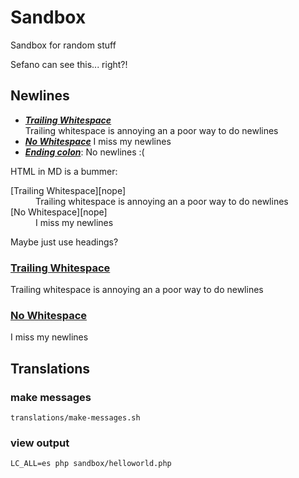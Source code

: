 # Sandbox

Sandbox for random stuff

Sefano can see this... right?!

## Newlines

* _**[Trailing Whitespace][nope]**_   
  Trailing whitespace is annoying an a poor way to do newlines
* _**[No Whitespace][nope]**_
  I miss my newlines
* _**[Ending colon][nope]**_:
  No newlines :(

HTML in MD is a bummer:

<dl>
  <dt>[Trailing Whitespace][nope]</dt>
  <dd>Trailing whitespace is annoying an a poor way to do newlines</dd>
  <dt>[No Whitespace][nope]</dt>
  <dd>I miss my newlines</dd>
</dl>

Maybe just use headings?

### [Trailing Whitespace][nope]
Trailing whitespace is annoying an a poor way to do newlines

### [No Whitespace][nope]
I miss my newlines

[nope]: #nope

## Translations

### make messages

`translations/make-messages.sh`

### view output

`LC_ALL=es php sandbox/helloworld.php`
